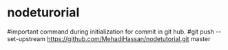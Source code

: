 # nodeturorial
#important command during initialization for commit in git hub.
#git push --set-upstream https://github.com/MehadiHassan/nodetutorial.git master

